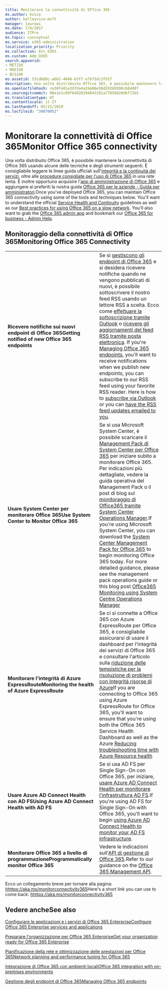 ```yaml
---
title: Monitorare la connettività di Office 365
ms.author: kvice
author: kelleyvice-msft
manager: laurawi
ms.date: 7/6/2017
audience: ITPro
ms.topic: conceptual
ms.service: o365-administration
localization_priority: Priority
ms.collection: Ent_O365
ms.custom: Adm_O365
search.appverid:
- MET150
- MOE150
- BCS160
ms.assetid: 53cdb60c-a6b2-4848-b3ff-e7b75dc3fd1f
description: Una volta distribuito Office 365, è possibile mantenere la connettività di Office 365 usando alcune delle tecniche e degli strumenti seguenti. È consigliabile leggere le linee guida ufficiali sull'integrità e la continuità dei servizi, oltre alle procedure consigliate per l'uso di Office 365 in una rete lenta. È inoltre opportuno acquisire l'app di amministrazione di Office 365 e aggiungere ai preferiti la nostra guida Office 365 per le aziende - Guida per amministratori.
ms.openlocfilehash: ce307e01a3d7da4a24a06e58d293b9598c684d8f
ms.sourcegitcommit: 08e1e1c09f64926394043291a77856620d6f72b5
ms.translationtype: HT
ms.contentlocale: it-IT
ms.lasthandoff: 05/15/2019
ms.locfileid: "34070052"
---
```

# <a name="monitor-office-365-connectivity"></a><span data-ttu-id="ab384-105">Monitorare la connettività di Office 365</span><span class="sxs-lookup"><span data-stu-id="ab384-105">Monitor Office 365 connectivity</span></span>

<span data-ttu-id="ab384-p102">Una volta distribuito Office 365, è possibile mantenere la connettività di Office 365 usando alcune delle tecniche e degli strumenti seguenti. È consigliabile leggere le linee guida ufficiali sull'[integrità e la continuità dei servizi](https://technet.microsoft.com/library/office-365-service-health.aspx), oltre alle [procedure consigliate per l'uso di Office 365](https://support.office.com/article/fd16c8d2-4799-4c39-8fd7-045f06640166) in una rete lenta. È inoltre opportuno acquisire l'[app di amministrazione di Office 365](https://blogs.office.com/2015/03/13/administer-on-the-go-with-the-updated-office-365-admin-app/) e aggiungere ai preferiti la nostra guida [Office 365 per le aziende - Guida per amministratori](https://support.office.com/article/17d3ff3f-3601-466e-b5a1-482b31cfb791).</span><span class="sxs-lookup"><span data-stu-id="ab384-p102">Once you've deployed Office 365, you can maintain Office 365 connectivity using some of the tools and techniques below. You'll want to understand the official [Service Health and Continuity](https://technet.microsoft.com/library/office-365-service-health.aspx) guidelines as well as our [Best practices for using Office 365 on a slow network](https://support.office.com/article/fd16c8d2-4799-4c39-8fd7-045f06640166). You'll also want to grab the [Office 365 admin app](https://blogs.office.com/2015/03/13/administer-on-the-go-with-the-updated-office-365-admin-app/) and bookmark our [Office 365 for business - Admin Help](https://support.office.com/article/17d3ff3f-3601-466e-b5a1-482b31cfb791).</span></span>
  
## <a name="monitoring-office-365-connectivity"></a><span data-ttu-id="ab384-109">Monitoraggio della connettività di Office 365</span><span class="sxs-lookup"><span data-stu-id="ab384-109">Monitoring Office 365 Connectivity</span></span>

|||
|:-----|:-----|
|<span data-ttu-id="ab384-110">**Ricevere notifiche sui nuovi endpoint di Office 365**</span><span class="sxs-lookup"><span data-stu-id="ab384-110">**Getting notified of new Office 365 endpoints**</span></span> <br/> |<span data-ttu-id="ab384-p103">Se si [gestiscono gli endpoint di Office 365](https://support.office.com/article/99cab9d4-ef59-4207-9f2b-3728eb46bf9a) e si desidera ricevere notifiche quando ne vengono pubblicati di nuovi, è possibile sottoscrivere il nostro feed RSS usando un lettore RSS a scelta. Ecco come [effettuare la sottoscrizione tramite Outlook](https://go.microsoft.com/fwlink/p/?LinkId=532416) o [ricevere gli aggiornamenti del feed RSS tramite posta elettronica](https://go.microsoft.com/fwlink/p/?LinkId=532417).  </span><span class="sxs-lookup"><span data-stu-id="ab384-p103">If you're [Managing Office 365 endpoints](https://support.office.com/article/99cab9d4-ef59-4207-9f2b-3728eb46bf9a), you'll want to receive notifications when we publish new endpoints, you can subscribe to our RSS feed using your favorite RSS reader. Here is how to [subscribe via Outlook](https://go.microsoft.com/fwlink/p/?LinkId=532416) or you can [have the RSS feed updates emailed to you](https://go.microsoft.com/fwlink/p/?LinkId=532417).  </span></span><br/> |
|<span data-ttu-id="ab384-113">**Usare System Center per monitorare Office 365**</span><span class="sxs-lookup"><span data-stu-id="ab384-113">**Use System Center to Monitor Office 365**</span></span> <br/> |<span data-ttu-id="ab384-p104">Se si usa Microsoft System Center, è possibile scaricare il [Management Pack di System Center per Office 365](https://www.microsoft.com/download/details.aspx?id=43708) per iniziare subito a monitorare Office 365. Per indicazioni più dettagliate, vedere la guida operativa del Management Pack o il post di blog sul [monitoraggio di Office365 tramite System Center Operations Manager](https://blogs.msdn.com/b/mvpawardprogram/archive/2015/07/08/office365-monitoring-using-system-centre-operations-manager.aspx).</span><span class="sxs-lookup"><span data-stu-id="ab384-p104">If you're using Microsoft System Center, you can download the [System Center Management Pack for Office 365](https://www.microsoft.com/download/details.aspx?id=43708) to begin monitoring Office 365 today. For more detailed guidance, please see the management pack operations guide or this blog post [Office365 Monitoring using System Centre Operations Manager](https://blogs.msdn.com/b/mvpawardprogram/archive/2015/07/08/office365-monitoring-using-system-centre-operations-manager.aspx)</span></span> <br/> |
|<span data-ttu-id="ab384-116">**Monitorare l'integrità di Azure ExpressRoute**</span><span class="sxs-lookup"><span data-stu-id="ab384-116">**Monitoring the health of Azure ExpressRoute**</span></span> <br/> |<span data-ttu-id="ab384-117">Se ci si connette a Office 365 con Azure ExpressRoute per Office 365, è consigliabile assicurarsi di usare il dashboard per l'integrità dei servizi di Office 365 e consultare l'articolo sulla [riduzione delle tempistiche per la risoluzione di problemi con Integrità risorse di Azure](https://azure.microsoft.com/blog/reduce-troubleshooting-time-with-azure-resource-health/)</span><span class="sxs-lookup"><span data-stu-id="ab384-117">If you are connecting to Office 365 using Azure ExpressRoute for Office 365, you'll want to ensure that you're using both the Office 365 Service Health Dashboard as well as the Azure [Reducing troubleshooting time with Azure Resource health](https://azure.microsoft.com/blog/reduce-troubleshooting-time-with-azure-resource-health/)</span></span> <br/> |
|<span data-ttu-id="ab384-118">**Usare Azure AD Connect Health con AD FS**</span><span class="sxs-lookup"><span data-stu-id="ab384-118">**Using Azure AD Connect Health with AD FS**</span></span> <br/> |<span data-ttu-id="ab384-119">Se si usa AD FS per Single Sign-On con Office 365, per iniziare, [usare Azure AD Connect Health per monitorare l'infrastruttura AD FS](https://azure.microsoft.com/documentation/articles/active-directory-aadconnect-health-adfs/).</span><span class="sxs-lookup"><span data-stu-id="ab384-119">If you're using AD FS for Single Sign-On with Office 365, you'll want to begin [using Azure AD Connect Health to monitor your AD FS infrastructure](https://azure.microsoft.com/documentation/articles/active-directory-aadconnect-health-adfs/).</span></span>  <br/> |
|<span data-ttu-id="ab384-120">**Monitorare Office 365 a livello di programmazione**</span><span class="sxs-lookup"><span data-stu-id="ab384-120">**Programmatically monitor Office 365**</span></span> <br/> |<span data-ttu-id="ab384-121">Vedere le indicazioni sull'[API di gestione di Office 365](https://docs.microsoft.com/office/office-365-management-api/office-365-management-apis-overview).</span><span class="sxs-lookup"><span data-stu-id="ab384-121">Refer to our guidance on the [Office 365 Management API](https://docs.microsoft.com/office/office-365-management-api/office-365-management-apis-overview).</span></span>  <br/> |

<span data-ttu-id="ab384-122">Ecco un collegamento breve per tornare alla pagina: [hhttps://aka.ms/monitorconnectivity365](https://aka.ms/monitorconnectivity365)</span><span class="sxs-lookup"><span data-stu-id="ab384-122">Here's a short link you can use to come back: [hhttps://aka.ms/monitorconnectivity365](https://aka.ms/monitorconnectivity365)</span></span>
  
## <a name="see-also"></a><span data-ttu-id="ab384-123">Vedere anche</span><span class="sxs-lookup"><span data-stu-id="ab384-123">See also</span></span>

[<span data-ttu-id="ab384-124">Configurare le applicazioni e i servizi di Office 365 Enterprise</span><span class="sxs-lookup"><span data-stu-id="ab384-124">Configure Office 365 Enterprise services and applications</span></span>](configure-services-and-applications.md)
  
[<span data-ttu-id="ab384-125">Preparare l'organizzazione per Office 365 Enterprise</span><span class="sxs-lookup"><span data-stu-id="ab384-125">Get your organization ready for Office 365 Enterprise</span></span>](get-your-organization-ready-for-office-365.md)
  
[<span data-ttu-id="ab384-126">Pianificazione della rete e ottimizzazione delle prestazioni per Office 365</span><span class="sxs-lookup"><span data-stu-id="ab384-126">Network planning and performance tuning for Office 365</span></span>](network-planning-and-performance.md)
  
[<span data-ttu-id="ab384-127">Integrazione di Office 365 con ambienti locali</span><span class="sxs-lookup"><span data-stu-id="ab384-127">Office 365 integration with on-premises environments</span></span>](office-365-integration.md)
  
[<span data-ttu-id="ab384-128">Gestione degli endpoint di Office 365</span><span class="sxs-lookup"><span data-stu-id="ab384-128">Managing Office 365 endpoints</span></span>](https://support.office.com/article/99cab9d4-ef59-4207-9f2b-3728eb46bf9a)
